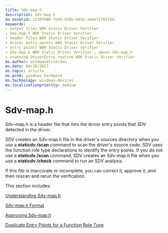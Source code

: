 ```yaml
---
title: Sdv-map.h
description: Sdv-map.h
ms.assetid: c230fb86-fe65-416b-bd3e-a0ab7270576d
keywords:
- output files WDK Static Driver Verifier
- Sdv-map.h WDK Static Driver Verifier
- header files WDK Static Driver Verifier
- driver entry points WDK Static Driver Verifier
- entry points WDK Static Driver Verifier
- Sdv-map.h WDK Static Driver Verifier , about Sdv-map.h
- scanning DriverEntry routine WDK Static Driver Verifier
ms.author: windowsdriverdev
ms.date: 04/20/2017
ms.topic: article
ms.prod: windows-hardware
ms.technology: windows-devices
ms.localizationpriority: medium
---
```


# Sdv-map.h


Sdv-map.h is a header file that lists the driver entry points that SDV detected in the driver.

SDV creates an Sdv-map.h file in the driver's sources directory when you use a **staticdv /scan** command to scan the driver's source code. SDV uses the function role type declarations to identify the entry points. If you do not use a **staticdv /scan** command, SDV creates an Sdv-map.h file when you use a **staticdv /check** command to run an SDV analysis.

If this file is inaccurate or incomplete, you can correct it, approve it, and then rescan and rerun the verification.

This section includes:

[Understanding Sdv-map.h](understanding-the-sdv-map-h-file.md)

[Sdv-map.h Format](format-of-the-sdv-map-h-file.md)

[Approving Sdv-map.h](approving-the-sdv-map-h-file.md)

[Duplicate Entry Points for a Function Role Type](duplicate-entry-points-for-a-function-role-type.md)

 

 





